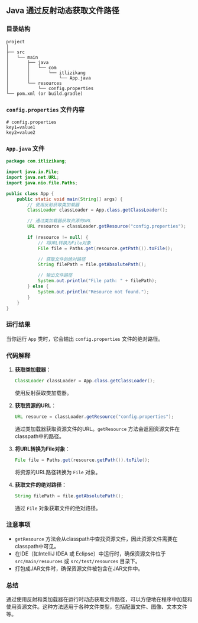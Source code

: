 ## Java 通过反射动态获取文件路径

### 目录结构

```
project
│
├── src
│   └── main
│       ├── java
│       │   └── com
│       │       └── itlizikang
│       │           └── App.java
│       └── resources
│           └── config.properties
└── pom.xml (or build.gradle)
```

### `config.properties` 文件内容

```properties
# config.properties
key1=value1
key2=value2
```

### `App.java` 文件

```java
package com.itlizikang;

import java.io.File;
import java.net.URL;
import java.nio.file.Paths;

public class App {
    public static void main(String[] args) {
        // 使用反射获取类加载器
        ClassLoader classLoader = App.class.getClassLoader();

        // 通过类加载器获取资源的URL
        URL resource = classLoader.getResource("config.properties");
        
        if (resource != null) {
            // 将URL转换为File对象
            File file = Paths.get(resource.getPath()).toFile();

            // 获取文件的绝对路径
            String filePath = file.getAbsolutePath();

            // 输出文件路径
            System.out.println("File path: " + filePath);
        } else {
            System.out.println("Resource not found.");
        }
    }
}
```

### 运行结果

当你运行 `App` 类时，它会输出 `config.properties` 文件的绝对路径。

### 代码解释

1. **获取类加载器**：
    ```java
    ClassLoader classLoader = App.class.getClassLoader();
    ```
   使用反射获取类加载器。

2. **获取资源的URL**：
    ```java
    URL resource = classLoader.getResource("config.properties");
    ```
   通过类加载器获取资源文件的URL。`getResource` 方法会返回资源文件在classpath中的路径。

3. **将URL转换为File对象**：
    ```java
    File file = Paths.get(resource.getPath()).toFile();
    ```
   将资源的URL路径转换为 `File` 对象。

4. **获取文件的绝对路径**：
    ```java
    String filePath = file.getAbsolutePath();
    ```
   通过 `File` 对象获取文件的绝对路径。

### 注意事项

- `getResource` 方法会从classpath中查找资源文件，因此资源文件需要在classpath中可见。
- 在IDE（如IntelliJ IDEA 或 Eclipse）中运行时，确保资源文件位于 `src/main/resources` 或 `src/test/resources` 目录下。
- 打包成JAR文件时，确保资源文件被包含在JAR文件中。

### 总结

通过使用反射和类加载器在运行时动态获取文件路径，可以方便地在程序中加载和使用资源文件。这种方法适用于各种文件类型，包括配置文件、图像、文本文件等。
